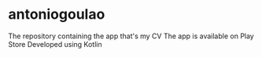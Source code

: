 # antoniogoulao
The repository containing the app that's my CV
The app is available on Play Store
Developed using Kotlin
